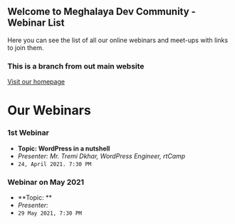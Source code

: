 ## Welcome to Meghalaya Dev Community - Webinar List

Here you can see the list of all our online webinars and meet-ups with links to join them.


### This is a branch from out main website

[Visit our homepage](https://meghalayadev.github.io) 

# Our Webinars

### 1st Webinar 
- **Topic: WordPress in a nutshell**
- _Presenter: Mr. Tremi Dkhar, WordPress Engineer, rtCamp_
- `24, April 2021. 7:30 PM`

### Webinar on May 2021
- **Topic: **
- _Presenter:_
- `29 May 2021, 7:30 PM`
